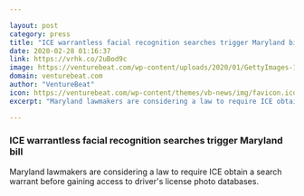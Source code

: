 ```yaml
---

layout: post
category: press
title: "ICE warrantless facial recognition searches trigger Maryland bill"
date: 2020-02-28 01:16:37
link: https://vrhk.co/2uBod9c
image: https://venturebeat.com/wp-content/uploads/2020/01/GettyImages-1181457356.jpg?w=1200&strip=all
domain: venturebeat.com
author: "VentureBeat"
icon: https://venturebeat.com/wp-content/themes/vb-news/img/favicon.ico
excerpt: "Maryland lawmakers are considering a law to require ICE obtain a search warrant before gaining access to driver's license photo databases."

---
```


### ICE warrantless facial recognition searches trigger Maryland bill

Maryland lawmakers are considering a law to require ICE obtain a search warrant before gaining access to driver's license photo databases.